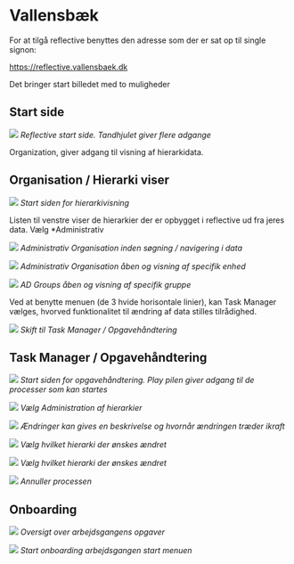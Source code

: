 # Vallensbæk

For at tilgå reflective benyttes den adresse som der er sat op til single signon:

https://reflective.vallensbaek.dk

Det bringer start billedet med to muligheder

## Start side

![](./landing.png)
*Reflective start side. Tandhjulet giver flere adgange*

Organization, giver adgang til visning af hierarkidata.

## Organisation / Hierarki viser

![](./hier1.png)
*Start siden for hierarkivisning*

Listen til venstre viser de hierarkier der er opbygget i reflective ud fra jeres
data. Vælg *Administrativ

![](./hier2.png)
*Administrativ Organisation inden søgning / navigering i data*

![](./hier3.png)
*Administrativ Organisation åben og visning af specifik enhed*

![](./hier4.png)
*AD Groups åben og visning af specifik gruppe*

Ved at benytte menuen (de 3 hvide horisontale linier), kan Task Manager vælges,
hvorved funktionalitet til ændring af data stilles tilrådighed.

![](./app-menu.png)
*Skift til Task Manager / Opgavehåndtering*

## Task Manager / Opgavehåndtering

![](./task-arrow.png)
*Start siden for opgavehåndtering. Play pilen giver adgang til de processer som kan startes*

![](./task-unit-admin.png)
*Vælg Administration af hierarkier*

![](./task-valid-time.png)
*Ændringer kan gives en beskrivelse og hvornår ændringen træder ikraft*

![](./task-hier.png)
*Vælg hvilket hierarki der ønskes ændret*

![](./task-details.png)
*Vælg hvilket hierarki der ønskes ændret*

![](./task-annuller.png)
*Annuller processen*



## Onboarding

![](./onboarding-bpmn.png)
*Oversigt over arbejdsgangens opgaver*

![](./onboarding0.png)
*Start onboarding arbejdsgangen start menuen*

